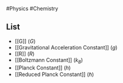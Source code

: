 #Physics #Chemistry
## List
* [[G]] $\displaystyle (G)$
* [[Gravitational Acceleration Constant]] $\displaystyle (g)$
* [[R]] ($\displaystyle R$)
* [[Boltzmann Constant]] $\displaystyle (k_{B})$
* [[Planck Constant]] $\displaystyle (h)$
* [[Reduced Planck Constant]] $\displaystyle (\hbar)$